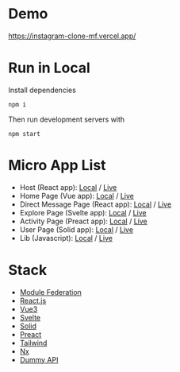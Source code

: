 # Demo
https://instagram-clone-mf.vercel.app/

# Run in Local
Install dependencies

`npm i`

Then run development servers with

`npm start`

# Micro App List

- Host (React app): [Local](http://localhost:8080/) / [Live](https://instagram-clone-mf.vercel.app/)
- Home Page (Vue app): [Local](http://localhost:3001/) / [Live](https://instagram-clone-home.vercel.app/)
- Direct Message Page (React app): [Local](http://localhost:3005/) / [Live](https://instagram-clone-direct-message.vercel.app/)
- Explore Page (Svelte app): [Local](http://localhost:3002/) / [Live](https://instagram-clone-explore.vercel.app/)
- Activity Page (Preact app): [Local](http://localhost:3004/) / [Live](https://instagram-clone-activity.vercel.app/)
- User Page (Solid app): [Local](http://localhost:3003/) / [Live](https://instagram-clone-user.vercel.app/)
- Lib (Javascript): [Local](http://localhost:5001/) / [Live](https://instagram-clone-lib.vercel.app/)

# Stack

- [Module Federation](https://webpack.js.org/concepts/module-federation/)
- [React.js](https://reactjs.org/)
- [Vue3](https://vuejs.org/)
- [Svelte](https://svelte.dev/)
- [Solid](https://www.solidjs.com/)
- [Preact](https://preactjs.com/)
- [Tailwind](https://tailwindcss.com/)
- [Nx](https://nx.dev/)
- [Dummy API](https://dummyapi.io/)